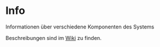 # Info
Informationen über verschiedene Komponenten des Systems

Beschreibungen sind im [Wiki](https://github.com/CookiesTournament/info/wiki) zu finden.
